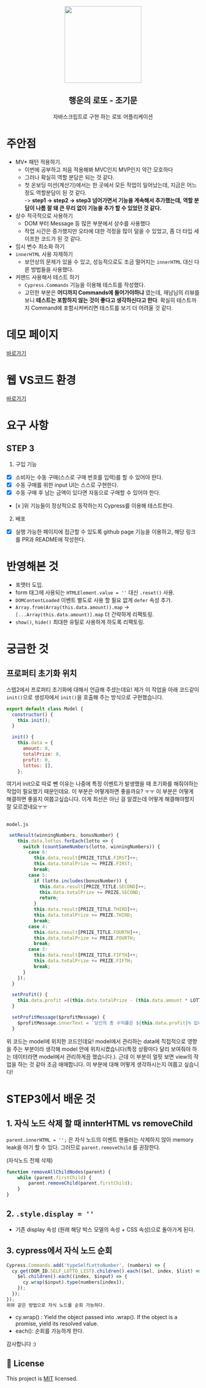 <p align="middle" >
  <img width="200px;" src="./src/images/lotto_ball.png"/>
</p>
<h2 align="middle">행운의 로또 - 조기문 </h2>
<p align="middle">자바스크립트로 구현 하는 로또 어플리케이션 </p>

# 주안점
- MV* 패턴 적용하기.
  - 이번에 공부하고 처음 적용해봐 MVC인지 MVP인지 약간 모호하다
  - 그러나 확실히 역할 분담은 되는 것 같다. 
  - 첫 온보딩 미션(계산기)에서는 한 곳에서 모든 작업이 일어났는데, 지금은 어느정도 역할분담이 된 것 같다. <br/>
    -> __step1 -> step2 -> step3 넘어가면서 기능을 계속해서 추가했는데, 역할 분담이 나름 잘 돼 큰 무리 없이 기능을 추가 할 수 있었던 것 같다.__  
- 상수 적극적으로 사용하기
  - DOM 부터 Message 등 많은 부분에서 상수를 사용했다
  - 작업 시간은 증가했지만 오타에 대한 걱정을 많이 덜을 수 있었고, 좀 더 타입 세이프한 코드가 된 것 같다. 
- 임시 변수 최소화 하기
- `innerHTML` 사용 자제하기
  - 보안상의 문제가 있을 수 있고, 성능적으로도 조금 떨어지는 `innerHTML` 대신 다른 방법들을 사용했다.  
- 커맨드 사용해서 테스트 하기
  - `Cypress.Commands` 기능을 이용해 테스트를 작성했다. 
  - 고민한 부분은 __어디까지 Commands에 들어가야하냐__ 였는데, 재남님의 리뷰를 보니 __테스트는 포함하지 않는 것이 좋다고 생각하신다고 한다__. 확실히 테스트까지 Command에 포함시켜버리면 테스트를 보기 더 어려울 것 같다.


# 데모 페이지
[바로가기](https://guymoon.github.io/js-lotto/)
# 웹 VS코드 환경
[바로가기](https://github.dev/guymoon/js-lotto/tree/guymoon-step3)

# 요구 사항

## STEP 3
1) 구입 기능
- [x] 소비자는 수동 구매(스스로 구매 번호를 입력)를 할 수 있어야 한다.
- [x] 수동 구매를 위한 input UI는 스스로 구현한다.
- [x] 수동 구매 후 남는 금액이 있다면 자동으로 구매할 수 있어야 한다.
- [x ]위 기능들이 정상적으로 동작하는지 Cypress를 이용해 테스트한다.
2) 배포
- [x] 실행 가능한 페이지에 접근할 수 있도록 github page 기능을 이용하고, 해당 링크를 PR과 README에 작성한다.

# 반영해본 것
- 포맷터 도입.
- form 태그에 사용되는 `HTMLElement.value = ''` 대신 `.reset()` 사용.
- `DOMContentLoaded` 이벤트 별도로 사용 할 필요 없게 `defer` 속성 추가.
- `Array.from(Array(this.data.amount)).map` -> `[...Array(this.data.amount)].map` 더 간략하게 리팩토링.
- `show()`, `hide()` 최대한 유틸로 사용하게 하도록 리팩토링.

# 궁금한 것
## 프로퍼티 초기화 위치 
스텝2에서 프로퍼티 초기화에 대해서 언급해 주셨는데요! 제가 이 작업을 아래 코드같이 `init()`으로 생성자에서 `init()`을 호출해 주는 방식으로 구현했습니다. 
```js
export default class Model {
  constructor() {
    this.init();
  }

  init() {
    this.data = {
      amount: 0,
      totalPrize: 0,
      profit: 0,
      lottos: [],
    };
```
여기서 init으로 따로 뺀 이유는 나중에 특정 이벤트가 발생했을 때 초기화를 해줘야하는 작업이 필요했기 때문인데요. 이 부분은 어떻게하면 좋을까요? ㅜㅜ 이 부분은 어떻게 해결하면 좋을지 여쭙고싶습니다. 이게 최선은 아닌 걸 알겠는데 어떻게 해결해야할지 잘 모르겠네요ㅜㅜ 

## 
`model.js`
```js
 setResult(winningNumbers, bonusNumber) {
    this.data.lottos.forEach(lotto => {
      switch (countSameNumbers(lotto, winningNumbers)) {
        case 6:
          this.data.result[PRIZE_TITLE.FIRST]++;
          this.data.totalPrize += PRIZE.FIRST;
          break;
        case 5:
          if (lotto.includes(bonusNumber)) {
            this.data.result[PRIZE_TITLE.SECOND]++;
            this.data.totalPrize += PRIZE.SECOND;
            return;
          }
          this.data.result[PRIZE_TITLE.THIRD]++;
          this.data.totalPrize += PRIZE.THIRD;
          break;
        case 4:
          this.data.result[PRIZE_TITLE.FOURTH]++;
          this.data.totalPrize += PRIZE.FOURTH;
          break;
        case 3:
          this.data.result[PRIZE_TITLE.FIFTH]++;
          this.data.totalPrize += PRIZE.FIFTH;
          break;
      }
    });
  }

  setProfit() {
    this.data.profit =((this.data.totalPrize - (this.data.amount * LOTTO_PRICE)) / (this.data.amount * LOTTO_PRICE)) * 100;
  }

  setProfitMessage($profitMessage) {
    $profitMessage.innerText = `당신의 총 수익률은 ${this.data.profit}% 입니다.`;
  }
```
위 코드는 model에 위치한 코드인데요! model에서 관리하는 data에 직접적으로 영향을 주는 부분이라 생각해 model 안에 위치시켰습니다(특정 상황마다 달리 보여줘야 하는 데이터라면 model에서 관리하게끔 했습니다.). 근데 이 부분이 얼핏 보면 view의 작업을 하는 것 같아 조금 애매합니다. 이 부분에 대해 어떻게 생각하시는지 여쭙고 싶습니다! 

# STEP3에서 배운 것 
## 1. 자식 노드 삭제 할 때 innterHTML vs removeChild
`parent.innerHTML = '';` 은 자식 노드의 이벤트 핸들러는 삭제하지 않아 memory leak을 야기 할 수 있다. 그러므로 `parent.removeChild` 를 권장한다. 

(자식노드 전체 삭제)
```js
function removeAllChildNodes(parent) {
    while (parent.firstChild) {
        parent.removeChild(parent.firstChild);
    }
}
```

## 2. `.style.display = ''`
- 기존 display 속성 (원래 해당 박스 모델의 속성 + CSS 속성)으로 돌아가게 된다.

## 3. cypress에서 자식 노드 순회
```js
Cypress.Commands.add('typeSelfLottoNumber', (numbers) => {
  cy.get(DOM_ID.SELF_LOTTO_LIST).children().each(($el, index, $list) => {
    $el.children().each((index, $input) => {
      cy.wrap($input).type(numbers[index]);
    });
  });
});
위와 같은 방법으로 자식 노드를 순회 가능하다.
```
- cy.wrap() : Yield the object passed into .wrap(). If the object is a promise, yield its resolved value.
- each(): 순회를 가능하게 한다. 

감사합니다 :) 


## 📝 License

This project is [MIT](https://github.com/next-step/js-lotto/blob/main/LICENSE) licensed.
  
